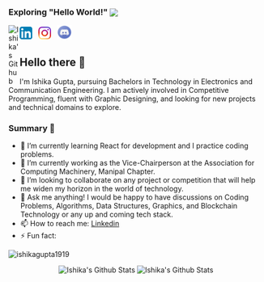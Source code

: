 ### Exploring "Hello World!"  <img src="https://media.giphy.com/media/h741oEMnAUIILdX0kU/giphy.gif" width="50" align ="center">

<a href="https://github.com/ishikagupta1919">
  <img align="left" alt="Ishika's Github" width="22px" src="https://cdn.jsdelivr.net/npm/simple-icons@v3/icons/github.svg" />
</a>
<p>
  <a href="https://www.linkedin.com/in/ishika-g-8653a3135"><img width="25" height="25" src="/resources/linkedin.svg"></a>
  &nbsp;
  <a href="https://www.instagram.com/ishikaguptax_x"><img width="25" height="25" src="/resources/instagram.svg"></a>
  &nbsp;
  <a href="https://discord.com/ishikagupta#4283"><img width="29" height="28" src="/resources/discord.png"></a>
   &nbsp;
</p>

<!-- <p  align="left"><img src="https://raw.githubusercontent.com/chiraag-kakar/chiraag-kakar/master/hadder.gif"> -->

## Hello there 👋
I'm Ishika Gupta, pursuing Bachelors in Technology in Electronics and Communication Engineering. I am actively involved in Competitive Programming, fluent with Graphic Designing, and looking for new projects and technical domains to explore.

### Summary 👨‍
- 🌱 I’m currently learning React for development and I practice coding problems.
- 🔭 I’m currently working as the Vice-Chairperson at the Association for Computing Machinery, Manipal Chapter.
- 👯 I’m looking to collaborate on any project or competition that will help me widen my horizon in the world of technology.
- 💬 Ask me anything! I would be happy to have discussions on Coding Problems, Algorithms, Data Structures, Graphics, and Blockchain Technology or any up and coming tech stack.
- 📫 How to reach me: [Linkedin](https://www.linkedin.com/in/ishika-g-8653a3135/)
- ⚡ Fun fact: 

<p align="left"> <img src="https://komarev.com/ghpvc/?username=ishikagupta1919&label=Profile Views&color=blue&style=plastic" alt="ishikagupta1919" /> </p>

<p align="center">
  <img width="48%" src="https://github-readme-stats.vercel.app/api?username=ishikagupta1919&show_icons=true&theme=tokyonight" alt="Ishika's Github Stats" />
  <img width="48%" src="https://github-readme-streak-stats.herokuapp.com/?user=ishikagupta1919&theme=tokyonight" alt="Ishika's Github Stats" />
</p>
